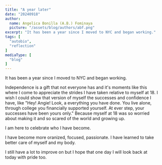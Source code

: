 ```yaml
---
title: "A year later"
date: "20240918"
author:
  name: Angelica Bonilla (A.B.) Fominaya
  picture: "/assets/blog/authors/abf.png"
excerpt: "It has been a year since I moved to NYC and began working."
tags: [
  "autobio",
  "reflection"
]
mediaType: [
  "blog"
]
---
```

It has been a year since I moved to NYC and began working.


Independence is a gift that not everyone has and it's moments like this where I come to appreciate the strides I have taken relative to myself at 18. I wish I could show that version of myself the successes and confidence I have, like "Hey! Angie! Look, a everything you have done. You live alone, through college you financially supported yourself. At ever step, your successes have been yours only." Because myself at 18 was so worried about making it and so scared of the world and growing up.


I am here to celebrate who I have become.


I have become more oranized, focused, passionate. I have learned to take better care of myself and my body. 


I still have a lot to improve on but I hope that one day I will look back at today with pride too. 